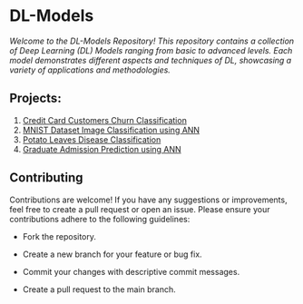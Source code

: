 # DL-Models

*Welcome to the DL-Models Repository! This repository contains a collection of Deep Learning (DL) Models ranging from basic to advanced levels. Each model demonstrates different aspects and techniques of DL, showcasing a variety of applications and methodologies.*

## Projects:

1. [Credit Card Customers Churn Classification](https://github.com/Shaan2522/DL-Models/blob/main/1_CreditCard_Churn_Classification.ipynb)
2. [MNIST Dataset Image Classification using ANN](https://github.com/Shaan2522/DL-Models/blob/main/2_ImageClassification_MNIST_using_ANN.ipynb)
3. [Potato Leaves Disease Classification](https://github.com/Shaan2522/DL-Models/blob/main/3_PotatoLeaves_Diseases_Classification.ipynb)
4. [Graduate Admission Prediction using ANN](https://github.com/Shaan2522/DL-Models/blob/main/4_Admission_Prediction_using_ANN.ipynb)

## Contributing

Contributions are welcome! If you have any suggestions or improvements, feel free to create a pull request or open an issue. Please ensure your contributions adhere to the following guidelines:

- Fork the repository.

- Create a new branch for your feature or bug fix.

- Commit your changes with descriptive commit messages.

- Create a pull request to the main branch.
